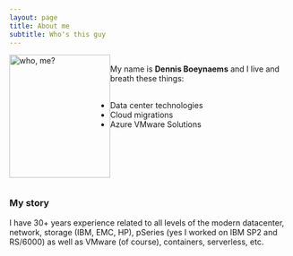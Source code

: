 ```yaml
---
layout: page
title: About me
subtitle: Who's this guy
---
```



<div class="square">
        <div> <img style="float:left;margin 0 10px 10px 0" src="/AVSblog/assets/img/IMG_9409.jpg" alt="who, me?" width="180" height="220">
</div>
<br>My name is <b>Dennis Boeynaems</b> and I live and breath these things: <br>
<br>
<div style="padding-left: 60px;">
<ul>
    <li>Data center technologies</li>  
    <li>Cloud migrations</li>
    <li>Azure VMware Solutions</li>
</ul>
</div>
<br>
<br>
<br>
<br>
<br>
</div>

### My story

I have 30+ years experience related to all levels of the modern datacenter, network, storage (IBM, EMC, HP), pSeries (yes I worked on IBM SP2 and RS/6000) as well as VMware (of course), containers, serverless, etc.
